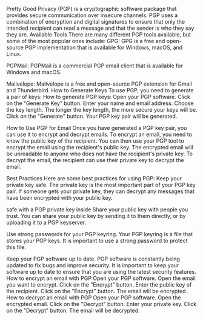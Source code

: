 Pretty Good Privacy (PGP) is a cryptographic software package that provides secure communication over insecure channels. PGP uses a combination of encryption and digital signatures to ensure that only the intended recipient can read a message and that the sender is who they say they are.
Available Tools
There are many different PGP tools available, but some of the most popular ones include:
GPG: GPG is a free and open-source PGP implementation that is available for Windows, macOS, and Linux.

PGPMail: PGPMail is a commercial PGP email client that is available for Windows and macOS. 


Mailvelope: Mailvelope is a free and open-source PGP extension for Gmail and Thunderbird. 
How to Generate Keys
To use PGP, you need to generate a pair of keys: How to generate PGP keys: 
Open your PGP software.
Click on the "Generate Key" button.
Enter your name and email address.
Choose the key length. The longer the key length, the more secure your keys will be.
Click on the "Generate" button.
Your PGP key pair will be generated.

How to Use PGP for Email
Once you have generated a PGP key pair, you can use it to encrypt and decrypt emails. To encrypt an email, you need to know the public key of the recipient. You can then use your PGP tool to encrypt the email using the recipient's public key.
The encrypted email will be unreadable to anyone who does not have the recipient's private key. To decrypt the email, the recipient can use their private key to decrypt the email. 


Best Practices
Here are some best practices for using PGP:
Keep your private key safe. The private key is the most important part of your PGP key pair. If someone gets your private key, they can decrypt any messages that have been encrypted with your public key.



safe with a PGP private key inside
Share your public key with people you trust. You can share your public key by sending it to them directly, or by uploading it to a PGP keyserver. 

Use strong passwords for your PGP keyring. Your PGP keyring is a file that stores your PGP keys. It is important to use a strong password to protect this file.

Keep your PGP software up to date. PGP software is constantly being updated to fix bugs and improve security. It is important to keep your software up to date to ensure that you are using the latest security features.
   How to encrypt an email with PGP
Open your PGP software.
Open the email you want to encrypt.
Click on the "Encrypt" button.
Enter the public key of the recipient.
Click on the "Encrypt" button.
The email will be encrypted
.
How to decrypt an email with PGP
Open your PGP software.
Open the encrypted email.
Click on the "Decrypt" button.
Enter your private key.
Click on the "Decrypt" button.
The email will be decrypted.


